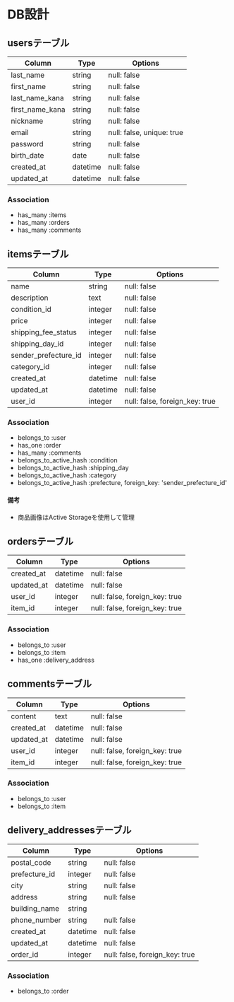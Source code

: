 # DB設計

## usersテーブル
| Column          | Type    | Options                   |
|-----------------|---------|---------------------------|
| last_name       | string  | null: false               |
| first_name      | string  | null: false               |
| last_name_kana  | string  | null: false               |
| first_name_kana | string  | null: false               |
| nickname        | string  | null: false               |
| email           | string  | null: false, unique: true |
| password        | string  | null: false               |
| birth_date      | date    | null: false               |
| created_at      | datetime| null: false               |
| updated_at      | datetime| null: false               |

### Association
- has_many :items
- has_many :orders
- has_many :comments

## itemsテーブル
| Column               | Type    | Options                        |
|----------------------|---------|--------------------------------|
| name                 | string  | null: false                    |
| description          | text    | null: false                    |
| condition_id         | integer | null: false                    |
| price                | integer | null: false                    |
| shipping_fee_status  | integer | null: false                    |
| shipping_day_id      | integer | null: false                    |
| sender_prefecture_id | integer | null: false                    |
| category_id          | integer | null: false                    |
| created_at           | datetime| null: false                    |
| updated_at           | datetime| null: false                    |
| user_id              | integer | null: false, foreign_key: true |

### Association
- belongs_to :user
- has_one :order
- has_many :comments
- belongs_to_active_hash :condition
- belongs_to_active_hash :shipping_day
- belongs_to_active_hash :category
- belongs_to_active_hash :prefecture, foreign_key: 'sender_prefecture_id'

#### 備考
- 商品画像はActive Storageを使用して管理

## ordersテーブル
| Column               | Type    | Options                        |
|----------------------|---------|--------------------------------|
| created_at           | datetime| null: false                    |
| updated_at           | datetime| null: false                    |
| user_id              | integer | null: false, foreign_key: true |
| item_id              | integer | null: false, foreign_key: true |

### Association
- belongs_to :user
- belongs_to :item
- has_one :delivery_address

## commentsテーブル
| Column      | Type    | Options                        |
|-------------|---------|--------------------------------|
| content     | text    | null: false                    |
| created_at  | datetime| null: false                    |
| updated_at  | datetime| null: false                    |
| user_id     | integer | null: false, foreign_key: true |
| item_id     | integer | null: false, foreign_key: true |

### Association
- belongs_to :user
- belongs_to :item

## delivery_addressesテーブル
| Column        | Type    | Options                        |
|---------------|---------|--------------------------------|
| postal_code   | string  | null: false                    |
| prefecture_id | integer | null: false                    |
| city          | string  | null: false                    |
| address       | string  | null: false                    |
| building_name | string  |                                |
| phone_number  | string  | null: false                    |
| created_at    | datetime| null: false                    |
| updated_at    | datetime| null: false                    |
| order_id      | integer | null: false, foreign_key: true |

### Association
- belongs_to :order